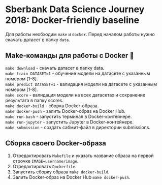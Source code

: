 # Sberbank Data Science Journey 2018: Docker-friendly baseline

Для работы необходим `make` и `docker`. Перед началом работы нужно скачать датасет в папку `data`.

## Make-команды для работы с Docker :whale:

`make download` - cкачать датасет в папку data.  
`make train DATASET=1` - обучение модели на датасете с указанным номером [1-8].  
`make predict DATASET=1` - валидация модели на датасете с указанным номером [1-8].  
`make score` - валидация модели на всех датасетах и сохранение результата в папку scores.  
`make docker-build` - сборка Docker-образа.  
`make docker-push` - залить Docker-образ на Docker Hub.  
`make run-bash` - запустить терминал в Docker-контейнере.  
`make run-jupyter` - запустить Jupyter в Docker-контейнере.  
`make submission` - создать сабмит-файл в директории submissions.  

## Сборка своего Docker-образа

1. Отредактировать `Makefile` и указать название образа на первой строчке `IMAGE=username/image`.  
2. Отредактировать `Dockerfile`.
3. Запустить сборку образа `make docker-build`.
4. Залить Docker-образ на Docker Hub `make docker-push`.
